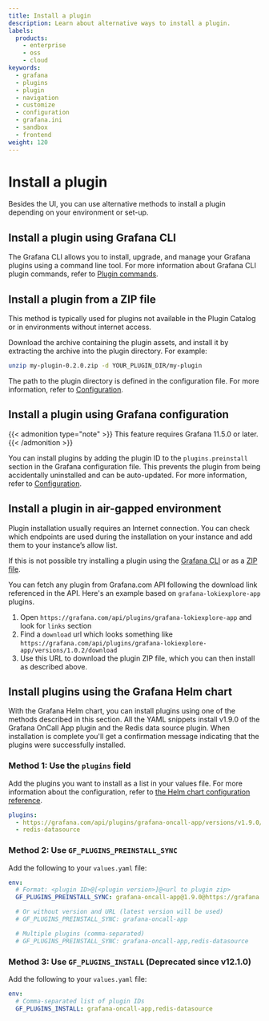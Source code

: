 ```yaml
---
title: Install a plugin
description: Learn about alternative ways to install a plugin.
labels:
  products:
    - enterprise
    - oss
    - cloud
keywords:
  - grafana
  - plugins
  - plugin
  - navigation
  - customize
  - configuration
  - grafana.ini
  - sandbox
  - frontend
weight: 120
---
```


# Install a plugin

Besides the UI, you can use alternative methods to install a plugin depending on your environment or set-up.

## Install a plugin using Grafana CLI

The Grafana CLI allows you to install, upgrade, and manage your Grafana plugins using a command line tool. For more information about Grafana CLI plugin commands, refer to [Plugin commands](../../cli/#plugins-commands).

## Install a plugin from a ZIP file

This method is typically used for plugins not available in the Plugin Catalog or in environments without internet access.

Download the archive containing the plugin assets, and install it by extracting the archive into the plugin directory. For example:

```bash
unzip my-plugin-0.2.0.zip -d YOUR_PLUGIN_DIR/my-plugin
```

The path to the plugin directory is defined in the configuration file. For more information, refer to [Configuration](../../setup-grafana/configure-grafana/#plugins).

## Install a plugin using Grafana configuration

{{< admonition type="note" >}}
This feature requires Grafana 11.5.0 or later.
{{< /admonition >}}

You can install plugins by adding the plugin ID to the `plugins.preinstall` section in the Grafana configuration file. This prevents the plugin from being accidentally uninstalled and can be auto-updated. For more information, refer to [Configuration](../../setup-grafana/configure-grafana/#plugins).

## Install a plugin in air-gapped environment

Plugin installation usually requires an Internet connection. You can check which endpoints are used during the installation on your instance and add them to your instance’s allow list.

If this is not possible try installing a plugin using the [Grafana CLI](#install-a-plugin-using-grafana-cli) or as a [ZIP file](#install-a-plugin-from-a-zip-file).

You can fetch any plugin from Grafana.com API following the download link referenced in the API.
Here's an example based on `grafana-lokiexplore-app` plugins.

1. Open `https://grafana.com/api/plugins/grafana-lokiexplore-app` and look for `links` section
1. Find a `download` url which looks something like `https://grafana.com/api/plugins/grafana-lokiexplore-app/versions/1.0.2/download`
1. Use this URL to download the plugin ZIP file, which you can then install as described above.

## Install plugins using the Grafana Helm chart

With the Grafana Helm chart, you can install plugins using one of the methods described in this section. All the YAML snippets install v1.9.0 of the Grafana OnCall App plugin and the Redis data source plugin. When installation is complete you'll get a confirmation message indicating that the plugins were successfully installed.

### Method 1: Use the `plugins` field

Add the plugins you want to install as a list in your values file. For more information about the configuration, refer to [the Helm chart configuration reference](https://github.com/grafana/helm-charts/tree/main/charts/grafana#configuration).

```yaml
plugins:
  - https://grafana.com/api/plugins/grafana-oncall-app/versions/v1.9.0/download;grafana-oncall-app
  - redis-datasource
```

### Method 2: Use `GF_PLUGINS_PREINSTALL_SYNC`

Add the following to your `values.yaml` file:

```yaml
env:
  # Format: <plugin ID>@[<plugin version>]@<url to plugin zip>
  GF_PLUGINS_PREINSTALL_SYNC: grafana-oncall-app@1.9.0@https://grafana.com/api/plugins/grafana-oncall-app/versions/v1.9.0/download

  # Or without version and URL (latest version will be used)
  # GF_PLUGINS_PREINSTALL_SYNC: grafana-oncall-app

  # Multiple plugins (comma-separated)
  # GF_PLUGINS_PREINSTALL_SYNC: grafana-oncall-app,redis-datasource
```

### Method 3: Use `GF_PLUGINS_INSTALL` (Deprecated since v12.1.0)

Add the following to your `values.yaml` file:

```yaml
env:
  # Comma-separated list of plugin IDs
  GF_PLUGINS_INSTALL: grafana-oncall-app,redis-datasource
```
